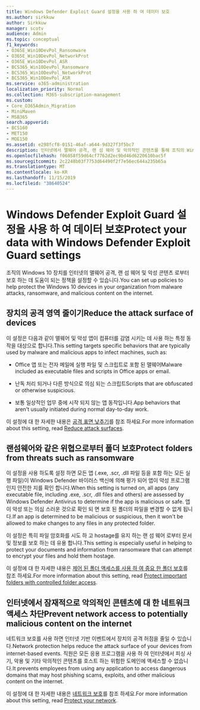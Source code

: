 ```yaml
---
title: Windows Defender Exploit Guard 설정을 사용 하 여 데이터 보호
ms.author: sirkkuw
author: Sirkkuw
manager: scotv
audience: Admin
ms.topic: conceptual
f1_keywords:
- O365E_Win10DevPol_Ransomware
- O365E_Win10DevPol_NetworkProt
- O365E_Win10DevPol_ASR
- BCS365_Win10DevPol_Ransomware
- BCS365_Win10DevPol_NetworkProt
- BCS365_Win10DevPol_ASR
ms.service: o365-administration
localization_priority: Normal
ms.collection: M365-subscription-management
ms.custom:
- Core_O365Admin_Migration
- MiniMaven
- MSB365
search.appverid:
- BCS160
- MET150
- MOE150
ms.assetid: e298fcf8-0151-46af-a644-9d327f3f5bc7
description: 인터넷에서 맬웨어 공격, 랜 섬 웨어 및 악의적인 콘텐츠를 통해 조직의 Windows 10 장치를 보호 하는 방법에 대해 알아봅니다.
ms.openlocfilehash: f06058f59d64cf7762d2ec9bd46d6220610bac5f
ms.sourcegitcommit: 2c2248b03f7753d64490f2f7e56ec644a235b65a
ms.translationtype: MT
ms.contentlocale: ko-KR
ms.lasthandoff: 11/15/2019
ms.locfileid: "38640524"
---
```

# <a name="protect-your-data-with-windows-defender-exploit-guard-settings"></a><span data-ttu-id="4b80a-103">Windows Defender Exploit Guard 설정을 사용 하 여 데이터 보호</span><span class="sxs-lookup"><span data-stu-id="4b80a-103">Protect your data with Windows Defender Exploit Guard settings</span></span>

<span data-ttu-id="4b80a-104">조직의 Windows 10 장치를 인터넷의 맬웨어 공격, 랜 섬 웨어 및 악성 콘텐츠 로부터 보호 하는 데 도움이 되는 정책을 설정할 수 있습니다.</span><span class="sxs-lookup"><span data-stu-id="4b80a-104">You can set up policies to help protect the Windows 10 devices in your organization from malware attacks, ransomware, and malicious content on the internet.</span></span>
  
## <a name="reduce-the-attack-surface-of-devices"></a><span data-ttu-id="4b80a-105">장치의 공격 영역 줄이기</span><span class="sxs-lookup"><span data-stu-id="4b80a-105">Reduce the attack surface of devices</span></span>

<span data-ttu-id="4b80a-106">이 설정은 다음과 같이 맬웨어 및 악성 앱이 컴퓨터를 감염 시키는 데 사용 하는 특정 동작을 대상으로 합니다.</span><span class="sxs-lookup"><span data-stu-id="4b80a-106">This setting targets specific behaviors that are typically used by malware and malicious apps to infect machines, such as:</span></span>
  
- <span data-ttu-id="4b80a-107">Office 앱 또는 전자 메일에 실행 파일 및 스크립트로 포함 된 맬웨어</span><span class="sxs-lookup"><span data-stu-id="4b80a-107">Malware included as executable files and scripts in Office apps or email.</span></span>
    
- <span data-ttu-id="4b80a-108">난독 처리 되거나 다른 방식으로 의심 되는 스크립트</span><span class="sxs-lookup"><span data-stu-id="4b80a-108">Scripts that are obfuscated or otherwise suspicious.</span></span>
    
- <span data-ttu-id="4b80a-109">보통 일상적인 업무 중에 시작 되지 않는 앱 동작입니다.</span><span class="sxs-lookup"><span data-stu-id="4b80a-109">App behaviors that aren't usually initiated during normal day-to-day work.</span></span>
    
<span data-ttu-id="4b80a-110">이 설정에 대 한 자세한 내용은 [공격 표면 낮추기](https://go.microsoft.com/fwlink/?linkid=870417)를 참조 하세요.</span><span class="sxs-lookup"><span data-stu-id="4b80a-110">For more information about this setting, read [Reduce attack surfaces](https://go.microsoft.com/fwlink/?linkid=870417).</span></span>
  
## <a name="protect-folders-from-threats-such-as-ransomware"></a><span data-ttu-id="4b80a-111">랜섬웨어와 같은 위협으로부터 폴더 보호</span><span class="sxs-lookup"><span data-stu-id="4b80a-111">Protect folders from threats such as ransomware</span></span>

<span data-ttu-id="4b80a-112">이 설정을 사용 하도록 설정 하면 모든 앱 (.exe, .scr, .dll 파일 등을 포함 하는 모든 실행 파일)이 Windows Defender 바이러스 백신에 의해 평가 되어 앱이 악성 프로그램 인지 안전한 지를 확인 합니다.</span><span class="sxs-lookup"><span data-stu-id="4b80a-112">When this setting is turned on, all apps (any executable file, including .exe, .scr, .dll files and others) are assessed by Windows Defender Antivirus to determine if the app is malicious or safe.</span></span> <span data-ttu-id="4b80a-113">앱이 악성 또는 의심 스러운 것으로 확인 되 면 보호 된 폴더의 파일을 변경할 수 없게 됩니다.</span><span class="sxs-lookup"><span data-stu-id="4b80a-113">If an app is determined to be malicious or suspicious, then it won't be allowed to make changes to any files in any protected folder.</span></span>
  
<span data-ttu-id="4b80a-114">이 설정은 특히 파일 암호화를 시도 하 고 hostage를 유지 하는 랜 섬 웨어 로부터 문서 및 정보를 보호 하는 데 유용 합니다.</span><span class="sxs-lookup"><span data-stu-id="4b80a-114">This setting is especially useful in helping to protect your documents and information from ransomware that can attempt to encrypt your files and hold them hostage.</span></span>
  
<span data-ttu-id="4b80a-115">이 설정에 대 한 자세한 내용은 [제어 된 폴더 액세스를 사용 하 여 중요 한 폴더 보호](https://go.microsoft.com/fwlink/?linkid=870418)를 참조 하세요.</span><span class="sxs-lookup"><span data-stu-id="4b80a-115">For more information about this setting, read [Protect important folders with controlled folder access](https://go.microsoft.com/fwlink/?linkid=870418).</span></span>
  
## <a name="prevent-network-access-to-potentially-malicious-content-on-the-internet"></a><span data-ttu-id="4b80a-116">인터넷에서 잠재적으로 악의적인 콘텐츠에 대 한 네트워크 액세스 차단</span><span class="sxs-lookup"><span data-stu-id="4b80a-116">Prevent network access to potentially malicious content on the internet</span></span>

<span data-ttu-id="4b80a-117">네트워크 보호를 사용 하면 인터넷 기반 이벤트에서 장치의 공격 허점을 줄일 수 있습니다.</span><span class="sxs-lookup"><span data-stu-id="4b80a-117">Network protection helps reduce the attack surface of your devices from internet-based events.</span></span> <span data-ttu-id="4b80a-118">직원은 모든 응용 프로그램을 사용 하 여 인터넷에서 피싱 사기, 악용 및 기타 악의적인 콘텐츠를 호스트 하는 위험한 도메인에 액세스할 수 없습니다.</span><span class="sxs-lookup"><span data-stu-id="4b80a-118">It prevents employees from using any application to access dangerous domains that may host phishing scams, exploits, and other malicious content on the internet.</span></span>
  
<span data-ttu-id="4b80a-119">이 설정에 대 한 자세한 내용은 [네트워크 보호](https://go.microsoft.com/fwlink/?linkid=870419)를 참조 하세요.</span><span class="sxs-lookup"><span data-stu-id="4b80a-119">For more information about this setting, read [Protect your network](https://go.microsoft.com/fwlink/?linkid=870419).</span></span>
  

